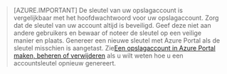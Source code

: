 >[AZURE.IMPORTANT] De sleutel van uw opslagaccount is vergelijkbaar met het hoofdwachtwoord voor uw opslagaccount. Zorg dat de sleutel van uw account altijd is beveiligd. Geef deze niet aan andere gebruikers en bewaar of noteer de sleutel op een veilige manier en plaats. Genereer een nieuwe sleutel met Azure Portal als de sleutel misschien is aangetast. Zie[Een opslagaccount in Azure Portal maken, beheren of verwijderen](../articles/storage/storage-create-storage-account.md#manage-your-storage-account) als u wilt weten hoe u een accountsleutel opnieuw genereert.


<!--HONumber=Sep16_HO3-->


